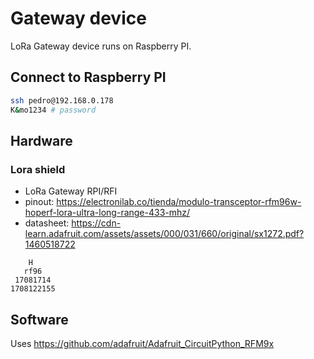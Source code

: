 # Gateway device

LoRa Gateway device runs on Raspberry PI.

## Connect to Raspberry PI

```sh
ssh pedro@192.168.0.178
K&mo1234 # password
```

## Hardware

### Lora shield

- LoRa Gateway RPI/RFI
- pinout: https://electronilab.co/tienda/modulo-transceptor-rfm96w-hoperf-lora-ultra-long-range-433-mhz/
- datasheet: https://cdn-learn.adafruit.com/assets/assets/000/031/660/original/sx1272.pdf?1460518722


```
    H
   rf96
 17081714
1708122155
```



## Software

Uses https://github.com/adafruit/Adafruit_CircuitPython_RFM9x
